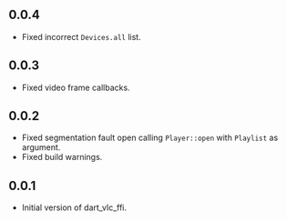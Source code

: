 ## 0.0.4

- Fixed incorrect `Devices.all` list.

## 0.0.3

- Fixed video frame callbacks.

## 0.0.2

- Fixed segmentation fault open calling `Player::open` with `Playlist` as argument.
- Fixed build warnings.

## 0.0.1

- Initial version of dart_vlc_ffi.
